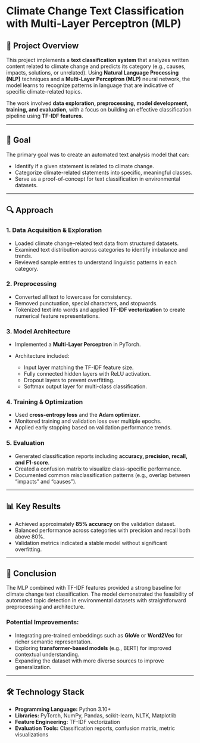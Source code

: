 # Climate Change Text Classification with Multi-Layer Perceptron (MLP)

## 📖 Project Overview

This project implements a **text classification system** that analyzes written content related to climate change and predicts its category (e.g., causes, impacts, solutions, or unrelated).
Using **Natural Language Processing (NLP)** techniques and a **Multi-Layer Perceptron (MLP)** neural network, the model learns to recognize patterns in language that are indicative of specific climate-related topics.

The work involved **data exploration, preprocessing, model development, training, and evaluation**, with a focus on building an effective classification pipeline using **TF-IDF features**.

---

## 🎯 Goal

The primary goal was to create an automated text analysis model that can:

* Identify if a given statement is related to climate change.
* Categorize climate-related statements into specific, meaningful classes.
* Serve as a proof-of-concept for text classification in environmental datasets.

---

## 🔍 Approach

### 1. Data Acquisition & Exploration

* Loaded climate change–related text data from structured datasets.
* Examined text distribution across categories to identify imbalance and trends.
* Reviewed sample entries to understand linguistic patterns in each category.

### 2. Preprocessing

* Converted all text to lowercase for consistency.
* Removed punctuation, special characters, and stopwords.
* Tokenized text into words and applied **TF-IDF vectorization** to create numerical feature representations.

### 3. Model Architecture

* Implemented a **Multi-Layer Perceptron** in PyTorch.
* Architecture included:

  * Input layer matching the TF-IDF feature size.
  * Fully connected hidden layers with ReLU activation.
  * Dropout layers to prevent overfitting.
  * Softmax output layer for multi-class classification.

### 4. Training & Optimization

* Used **cross-entropy loss** and the **Adam optimizer**.
* Monitored training and validation loss over multiple epochs.
* Applied early stopping based on validation performance trends.

### 5. Evaluation

* Generated classification reports including **accuracy, precision, recall, and F1-score**.
* Created a confusion matrix to visualize class-specific performance.
* Documented common misclassification patterns (e.g., overlap between “impacts” and “causes”).

---

## 📊 Key Results

* Achieved approximately **85% accuracy** on the validation dataset.
* Balanced performance across categories with precision and recall both above 80%.
* Validation metrics indicated a stable model without significant overfitting.

---

## 📝 Conclusion

The MLP combined with TF-IDF features provided a strong baseline for climate change text classification. The model demonstrated the feasibility of automated topic detection in environmental datasets with straightforward preprocessing and architecture.

### Potential Improvements:

* Integrating pre-trained embeddings such as **GloVe** or **Word2Vec** for richer semantic representation.
* Exploring **transformer-based models** (e.g., BERT) for improved contextual understanding.
* Expanding the dataset with more diverse sources to improve generalization.

---

## 🛠 Technology Stack

* **Programming Language:** Python 3.10+
* **Libraries:** PyTorch, NumPy, Pandas, scikit-learn, NLTK, Matplotlib
* **Feature Engineering:** TF-IDF vectorization
* **Evaluation Tools:** Classification reports, confusion matrix, metric visualizations

